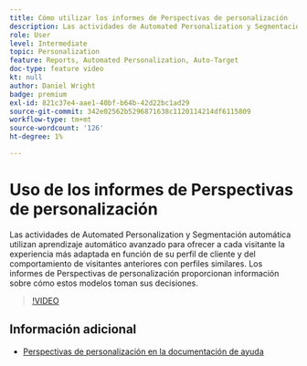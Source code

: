```yaml
---
title: Cómo utilizar los informes de Perspectivas de personalización
description: Las actividades de Automated Personalization y Segmentación automática utilizan aprendizaje automático avanzado para ofrecer a cada visitante la experiencia más adaptada en función de su perfil de cliente y del comportamiento de visitantes anteriores con perfiles similares. Los informes de Perspectivas de personalización proporcionan información sobre cómo estos modelos toman sus decisiones.
role: User
level: Intermediate
topic: Personalization
feature: Reports, Automated Personalization, Auto-Target
doc-type: feature video
kt: null
author: Daniel Wright
badge: premium
exl-id: 821c37e4-aae1-40bf-b64b-42d22bc1ad29
source-git-commit: 342e02562b5296871638c1120114214df6115809
workflow-type: tm+mt
source-wordcount: '126'
ht-degree: 1%

---
```


# Uso de los informes de Perspectivas de personalización

Las actividades de Automated Personalization y Segmentación automática utilizan aprendizaje automático avanzado para ofrecer a cada visitante la experiencia más adaptada en función de su perfil de cliente y del comportamiento de visitantes anteriores con perfiles similares. Los informes de Perspectivas de personalización proporcionan información sobre cómo estos modelos toman sus decisiones.

>[!VIDEO](https://video.tv.adobe.com/v/25601/?quality=12)

## Información adicional

* [Perspectivas de personalización en la documentación de ayuda](https://experienceleague.adobe.com/docs/target/using/reports/insights/personalization-insights-reports.html?lang=en)
